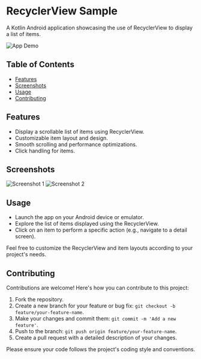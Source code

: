 # RecyclerView Sample

A Kotlin Android application showcasing the use of RecyclerView to display a list of items.

![App Demo](demo.gif)

## Table of Contents

- [Features](#features)
- [Screenshots](#screenshots)
- [Usage](#usage)
- [Contributing](#contributing)

## Features

- Display a scrollable list of items using RecyclerView.
- Customizable item layout and design.
- Smooth scrolling and performance optimizations.
- Click handling for items.

## Screenshots

![Screenshot 1](screenshots/screenshot1.png)
![Screenshot 2](screenshots/screenshot2.png)

## Usage

- Launch the app on your Android device or emulator.
- Explore the list of items displayed using the RecyclerView.
- Click on an item to perform a specific action (e.g., navigate to a detail screen).

Feel free to customize the RecyclerView and item layouts according to your project's needs.

## Contributing

Contributions are welcome! Here's how you can contribute to this project:

1. Fork the repository.
2. Create a new branch for your feature or bug fix: `git checkout -b feature/your-feature-name`.
3. Make your changes and commit them: `git commit -m 'Add a new feature'`.
4. Push to the branch: `git push origin feature/your-feature-name`.
5. Create a pull request with a detailed description of your changes.

Please ensure your code follows the project's coding style and conventions.
